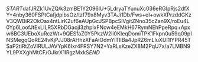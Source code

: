 $START$dafJRZk1UvZQ/k3zmBE1Y2096lU+5LdryaTYunuXc036eRGIpRjs2dfXY+4nby360FSPtCafjdpibsOz/tzf79x8Myv3TAJi1Db/Fws+eI+owkXPrzddGKzV3QWBiR2OkOax4ntLirK2uf6eAUpGcJSPBpcSiVgitZNno35cZan9X/roEu4L0Yp6LoofJtExLILR5XRbDGaojI3zhplxFNcw4eEMkH67RymNEhPpeRpq+Apxw6BC3UEboXuRczWt+9QESfaZ0Y5PkzW2li0KIeqDomiTPK1Fkpn0u59q09pINSMegqQoRE24vKjPJJ08rAHhzXFaAiOdmYlTIIBa4JpRZ6mLluXUI1lYPR45TSaP2tiRtZoVIRULJAVYpK6Ixr4FRSY7N2+YaRLsKzeZX8M2PqU7x/a7LMBN9YL9PXXghMtCF/OJkrX1IRgzMxkS$END$